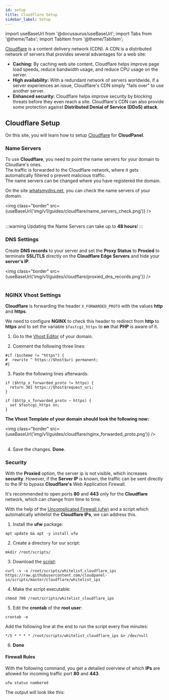 ```yaml
---
id: setup
title: Cloudflare Setup
sidebar_label: Setup
---
```


import useBaseUrl from '@docusaurus/useBaseUrl';
import Tabs from '@theme/Tabs';
import TabItem from '@theme/TabItem';

[Cloudflare](https://www.cloudflare.com/) is a content delivery network (CDN). A CDN is a distributed network of servers that provides several advantages for a web site:

- **Caching:** By caching web site content, Cloudflare helps improve page load speeds, reduce bandwidth usage, and reduce CPU usage on the server.
- **High availability:** With a redundant network of servers worldwide, if a server experiences an issue, Cloudflare's CDN simply "fails over" to use another server.
- **Enhanced security:** Cloudflare helps improve security by blocking threats before they even reach a site. Cloudflare's CDN can also provide some protection against **Distributed Denial of Service (DDoS) attack**.

## Cloudflare Setup

On this site, you will learn how to setup [Cloudflare](https://www.cloudflare.com/) for **CloudPanel**.

### Name Servers

To use **Cloudflare**, you need to point the name servers for your domain to Cloudlare's ones. <br />
The traffic is forwarded to the Cloudflare network, where it gets automatically filtered o prevent malicious traffic. <br />
The name servers can be changed where you have registered the domain.

On the site [whatsmydns.net](https://www.whatsmydns.net/), you can check the name servers of your domain.

<img class="border" src={useBaseUrl('img/v1/guides/cloudflare/name_servers_check.png')} /> <br /><br />

:::warning
Updating the Name Servers can take up to **48 hours**!
:::

### DNS Settings

Create **DNS records** to your server and set the **Proxy Status** to **Proxied** to terminate **SSL/TLS** directly on the **Cloudflare Edge Servers** and hide your **server's IP**.

<img class="border" src={useBaseUrl('img/v1/guides/cloudflare/proxied_dns_records.png')} /> <br /><br />

### NGINX Vhost Settings

**Cloudflare** is forwarding the header `X_FORWARDED_PROTO` with the values **http** and **https**.

We need to configure **NGINX** to check this header to redirect from **http** to **https** and to set the variable `$fastcgi_https` to **on**
that **PHP** is aware of it.

1. Go to the [Vhost Editor](../../frontend-area/domains#vhost) of your domain.

2. Comment the following three lines:

```
#if ($scheme != "https") {
#  rewrite ^ https://$host$uri permanent;
#}
```

3. Paste the following lines afterwards:

```
if ($http_x_forwarded_proto != https) {
  return 301 https://$host$request_uri;
}
  
if ($http_x_forwarded_proto ~ https) {
  set $fastcgi_https on;
}
```

**The Vhost Template of your domain should look the following now:**

<img class="border" src={useBaseUrl('img/v1/guides/cloudflare/nginx_forwarded_proto.png')} /> <br /><br />

4. Save the changes. **Done**.

### Security

With the **Proxied** option, the server ip is not visible, which increases **security**.
However, if the **Server IP** is known, the traffic can be sent directly to the IP to bypass **Cloudflare's** Web Application Firewall.

It's recommended to open ports **80** and **443** only for the **Cloudflare** network, which can change from time to time.

With the help of the [Uncomplicated Firewall (ufw)](https://wiki.debian.org/Uncomplicated%20Firewall%20%28ufw%29) and a script which automatically 
whitelist the **Cloudflare IPs**, we can address this.

1. Install the **ufw** package:

```
apt update && apt -y install ufw
```

2. Create a directory for our script:

```
mkdir /root/scripts/
```

3. Download the [script](https://raw.githubusercontent.com/cloudpanel-io/scripts/master/cloudflare/whitelist_ips):

```
curl -s -o /root/scripts/whitelist_cloudflare_ips https://raw.githubusercontent.com/cloudpanel-io/scripts/master/cloudflare/whitelist_ips
```

4. Make the script executable:

```
chmod 700 /root/scripts/whitelist_cloudflare_ips
```

5. Edit the **crontab** of the **root user**:

```
crontab -e
```

Add the following line at the end to run the script every five minutes:

```
*/5 * * * * /root/scripts/whitelist_cloudflare_ips &> /dev/null
```

6. **Done**

#### Firewall Rules

With the following command, you get a detailed overview of which **IPs** are allowed for incoming traffic port **80** and **443**.

```
ufw status numbered
```

The output will look like this:


